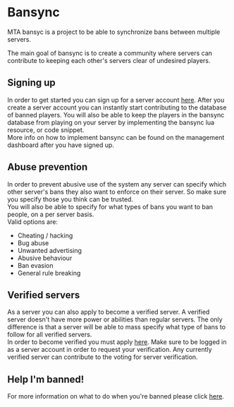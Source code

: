 <h1>Bansync</h1>
<p>
    MTA bansyc is a project to be able to synchronize bans between multiple servers.
</p>
<p>
    The main goal of bansync is to create a community where servers can contribute to keeping
    each other's servers clear of undesired players.
</p>
<h2>Signing up</h2>
<p>
    In order to get started you can sign up for a server account <a href="https://bans.nanobob.net/signup">here</a>.
    After you create a server account you can instantly start contributing to the
    database of banned players. You will also be able to keep the players in the bansync database
    from playing on your server by implementing the bansync lua resource, or code snippet.<br>
    More info on how to implement bansync can be found on the management dashboard after you have signed up.
</p>
<h2>Abuse prevention</h2>
<p>
    In order to prevent abusive use of the system any server can specify which other server's bans
    they also want to enforce on their server. So make sure you specify those you think can be trusted.<br>
    You will also be able to specify for what types of bans you want to ban people, on a per server basis.<br>
    Valid options are:
</p>
<ul>
    <li>Cheating / hacking</li>
    <li>Bug abuse</li>
    <li>Unwanted advertising</li>
    <li>Abusive behaviour</li>
    <li>Ban evasion</li>
    <li>General rule breaking</li>
</ul>
<h2>Verified servers</h2>
<p>
    As a server you can also apply to become a verified server. A verified server doesn't have
    more power or abilities than regular servers. The only difference is that a server will be able
    to mass specify what type of bans to follow for all verified servers.<br>
    In order to become verified you must apply <a href="https://bans.nanobob.net/verification">here</a>.
    Make sure to be logged in as a server account in order to request your verification.
    Any currently verified server can contribute to the voting for server verification.
</p>
<h2>Help I'm banned!</h2>
<p>
    For more information on what to do when you're banned please click <a href = "https://bans.nanobob.net/banned">here</a>.
</p>
